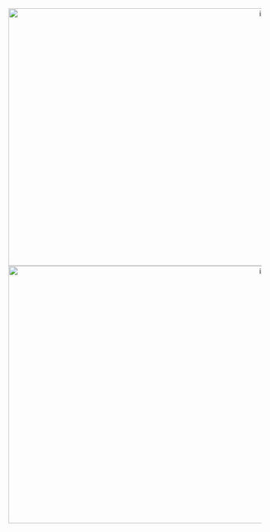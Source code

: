 <div align="center">

<img width="1024" height="512" alt="image" src="https://github.com/user-attachments/assets/a857936b-ef11-43dd-b6ef-c4a892ffb237" />
<img width="1024" height="512" alt="image" src="https://github.com/user-attachments/assets/e903e5ec-d311-41f5-a141-31de18bd159c" />
